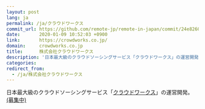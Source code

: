 ```yaml
---
layout: post
lang: ja
permalink: /ja/クラウドワークス
commit_url: https://github.com/remote-jp/remote-in-japan/commit/24e8260c57b55361b008a249e62b34ade3916821
date:       2020-01-09 10:52:03 +0900
link:       https://crowdworks.co.jp/
domain:     crowdworks.co.jp
title:      株式会社クラウドワークス
description: '日本最大級のクラウドソーシングサービス「クラウドワークス」の運営開発。 (募集中)'
categories: 
redirect_from:
  - /ja/株式会社クラウドワークス
---
```


<p>日本最大級のクラウドソーシングサービス「<a href="https://crowdworks.jp/">クラウドワークス</a>」の運営開発。 <a href="https://www.wantedly.com/projects/55681">(募集中)</a></p>

